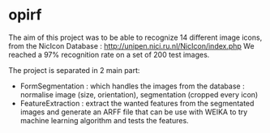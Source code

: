 opirf
=====
The aim of this project was to be able to recognize 14 different image icons, from the NicIcon Database : 
http://unipen.nici.ru.nl/NicIcon/index.php
We reached a 97% recognition rate on a set of 200 test images.

The project is separated in 2 main part:
- FormSegmentation : which handles the images from the database : normalise image (size, orientation), segmentation
(cropped every icon)
- FeatureExtraction : extract the wanted features from the segmentated images and generate an ARFF file that
can be use with WEIKA to try machine learning algorithm and tests the features.
